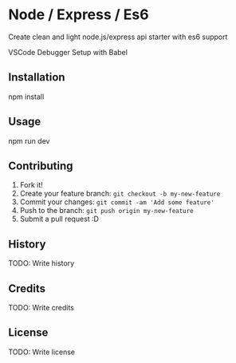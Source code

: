 # Node / Express / Es6

Create clean and light node.js/express api starter with es6 support

VSCode Debugger Setup with Babel

## Installation

npm install

## Usage

npm run dev

## Contributing

1. Fork it!
2. Create your feature branch: `git checkout -b my-new-feature`
3. Commit your changes: `git commit -am 'Add some feature'`
4. Push to the branch: `git push origin my-new-feature`
5. Submit a pull request :D

## History

TODO: Write history

## Credits

TODO: Write credits

## License

TODO: Write license
